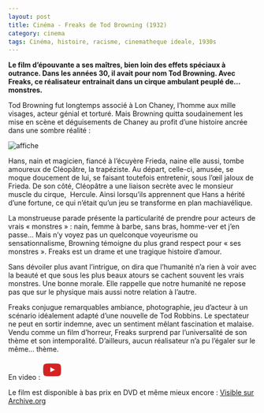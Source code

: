 ```yaml
---
layout: post
title: Cinéma - Freaks de Tod Browning (1932)
category: cinema
tags: Cinéma, histoire, racisme, cinematheque ideale, 1930s
---
```

**Le film d’épouvante a ses maîtres, bien loin des effets spéciaux à outrance. Dans les années 30, il avait pour nom Tod Browning. Avec Freaks, ce réalisateur entrainait dans un cirque ambulant peuplé de… monstres.**

Tod Browning fut longtemps associé à Lon Chaney, l’homme aux mille visages, acteur génial et torturé. Mais Browning quitta soudainement les mise en scène et déguisements de Chaney au profit d’une histoire ancrée dans une sombre réalité :

![affiche](https://filedn.eu/llqi9IBxlYouGRXYG2xlROb/img/2012/freaks.jpg)

Hans, nain et magicien, fiancé à l’écuyère Frieda, naine elle aussi, tombe amoureux de Cléopâtre, la trapéziste. Au départ, celle-ci, amusée, se moque doucement de lui, se faisant toutefois entretenir, sous l’œil jaloux de Frieda. De son côté, Cléopâtre a une liaison secrète avec le monsieur muscle du cirque,  Hercule. Ainsi lorsqu’ils apprennent que Hans a hérité d’une fortune, ce qui n’était qu’un jeu se transforme en plan machiavélique.

La monstrueuse parade présente la particularité de prendre pour acteurs de vrais « monstres » : nain, femme à barbe, sans bras, homme-ver et j’en passe… Mais n’y voyez pas un quelconque voyeurisme ou sensationnalisme, Browning témoigne du plus grand respect pour « ses monstres ». Freaks est un drame et une tragique histoire d’amour.

Sans dévoiler plus avant l’intrigue, on dira que l’humanité n’a rien à voir avec la beauté et que sous les plus beaux atours se cachent souvent les vrais monstres. Une bonne morale. Elle rappelle que notre humanité ne repose pas que sur le physique mais aussi notre relation à l’autre.

Freaks conjugue remarquables ambiance, photographie, jeu d’acteur à un scénario idéalement adapté d’une nouvelle de Tod Robbins. Le spectateur ne peut en sortir indemne, avec un sentiment mêlant fascination et malaise. Vendu comme un film d’horreur, Freaks surprend par l’universalité de son thème et son intemporalité. D’ailleurs, aucun réalisateur n’a pu l’égaler sur le même… thème.

En video : [![video](/images/youtube.png)](https://www.youtube.com/watch?v=nqHPMGyLu78)

Le film est disponible à bas prix en DVD et même mieux encore : <a href="http://archive.org/details/freaks1932">Visible sur Archive.org</a>

